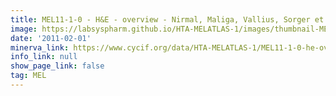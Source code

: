 ```yaml
---
title: MEL11-1-0 - H&E - overview - Nirmal, Maliga, Vallius, Sorger et al., 2021
image: https://labsyspharm.github.io/HTA-MELATLAS-1/images/thumbnail-MEL11-1-0-he-overview.jpg
date: '2011-02-01'
minerva_link: https://www.cycif.org/data/HTA-MELATLAS-1/MEL11-1-0-he-overview
info_link: null
show_page_link: false
tag: MEL
---
```

